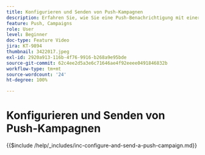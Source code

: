```yaml
---
title: Konfigurieren und Senden von Push-Kampagnen
description: Erfahren Sie, wie Sie eine Push-Benachrichtigung mit einer Kampagne konfigurieren und senden.
feature: Push, Campaigns
role: User
level: Beginner
doc-type: Feature Video
jira: KT-9894
thumbnail: 3422017.jpeg
exl-id: 2920a913-116b-4f76-9916-b268a9e95bde
source-git-commit: 62c4ee2d5a3e6c71646ae4f92eeee0491846832b
workflow-type: tm+mt
source-wordcount: '24'
ht-degree: 100%

---
```


# Konfigurieren und Senden von Push-Kampagnen

{{$include /help/_includes/inc-configure-and-send-a-push-campaign.md}}

